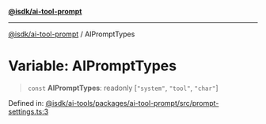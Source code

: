 [**@isdk/ai-tool-prompt**](../README.md)

***

[@isdk/ai-tool-prompt](../globals.md) / AIPromptTypes

# Variable: AIPromptTypes

> `const` **AIPromptTypes**: readonly \[`"system"`, `"tool"`, `"char"`\]

Defined in: [@isdk/ai-tools/packages/ai-tool-prompt/src/prompt-settings.ts:3](https://github.com/isdk/ai-tool-prompt.js/blob/1daf0234c6beea84df91d95a5a6b8f901fbeace7/src/prompt-settings.ts#L3)
